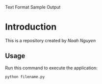 Text Format	Sample Output
# Introduction


This is a repository created by *Noah Nguyen*


## Usage


Run this command to execute the application:


`python filename.py`

 

```
